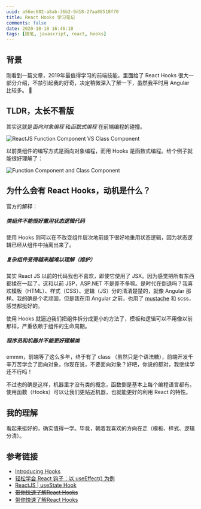 ```yaml
---
uuid: a56ec682-a8ab-36b2-9d18-27aa88518f70
title: React Hooks 学习笔记
comments: false
date: 2020-10-10 16:46:10
tags: [随笔, javascript, react, hooks]
---
```


## 背景

刚看到一篇文章，2019年最值得学习的前端技能，里面给了 React Hooks 很大一部分介绍，不禁引起我的好奇，决定稍微深入了解一下，虽然我平时用 Angular 比较多。 🙂

## TLDR，太长不看版

其实这就是*面向对象编程* 和*函数式编程* 在前端编程的碰撞。

![ReactJS Function Component VS Class Component](https://www.wangbase.com/blogimg/asset/202009/bg2020091407.jpg)

以前类组件的编写方式是面向对象编程，而用 Hooks 是函数式编程。给个例子就能很好理解了：

![Function Component and Class Component](https://www.wangbase.com/blogimg/asset/202009/bg2020091320.jpg)

## 为什么会有 React Hooks，动机是什么？

官方的解释：

##### 类组件不能很好重用状态逻辑代码

使用 Hooks 则可以在不改变组件层次地前提下很好地重用状态逻辑，因为状态逻辑已经从组件中抽离出来了。

##### 复杂组件变得越来越难以理解（维护）

其实 React JS 以前的代码我也不喜欢，即使它使用了 JSX。因为感觉把所有东西都揉在一起了，这和以前 JSP，ASP.NET 不是差不多嘛。是时代在倒退吗？我喜欢模板（HTML）、样式（CSS）、逻辑（JS）分的清清楚楚的，就像 Angular 那样。我的确是个老顽固，但是我在用 Angular 之前，也用了 [mustache](https://github.com/mustache/mustache) 和 scss，感觉都挺好的。

使用 Hooks 就逼迫我们把组件拆分成更小的方法了，模板和逻辑可以不用像以前那样，严重依赖于组件的生命周期。

##### 程序员和机器并不能更好理解类

emmm，前端等了这么多年，终于有了 class （虽然只是个语法糖），前端开发千辛万苦学会了面向对象，你现在说，不要面向对象？好吧，你说的都对，我继续学还不行吗！

不过也的确是这样，机器里才没有类的概念，函数倒是基本上每个编程语言都有。使用函数（Hooks）可以让我们更贴近机器，也就能更好的利用 React 的特性。

## 我的理解

看起来挺好的，确实值得一学。毕竟，朝着我喜欢的方向在走（模板、样式、逻辑分清）。

## 参考链接

- [Introducing Hooks](https://reactjs.org/docs/hooks-intro.html)
- [轻松学会 React 钩子：以 useEffect() 为例](http://www.ruanyifeng.com/blog/2020/09/react-hooks-useeffect-tutorial.html)
- [ReactJS | useState Hook](https://www.geeksforgeeks.org/reactjs-usestate-hook/)
- ~~[带你快速了解React Hooks](https://mp.weixin.qq.com/s?__biz=MzU0OTExNzYwNg==&mid=2247486638&idx=1&sn=6168cd4c6ebd46bb7626d5e1acac199a&chksm=fbb58767ccc20e71c147abd5816d85c85addfe9bb7f7ae531b3be6874e82bbf3aeff10b3151f&mpshare=1&scene=1&srcid=1030zRXiWBapn8lTHy7okyV4&sharer_sharetime=1604039376391&sharer_shareid=fc704ae6aea43f30cbec7d9e541d4beb&exportkey=A9iZHUit3MmzB9UtwIFqMKE%3D&pass_ticket=tzMbsF%2FeUkmqmIp8swkg9KboR45uJ3wADbDOUq8VTpvz9SXqBf7n2B5O3xo%2Fhbg6&wx_header=0#rd)~~
- [带你快速了解React Hooks](https://mp.weixin.qq.com/s/FQzSFwx3wWqwLCeQZ1eAEA)
